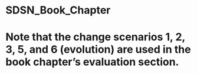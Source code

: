 # SDSN_Book_Chapter
# Note that the change scenarios 1, 2, 3, 5, and 6 (evolution) are used in the book chapter’s evaluation section.
